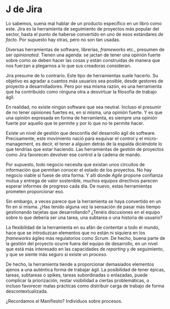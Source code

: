 # J de Jira

Lo sabemos, suena mal hablar de un producto específico en un libro como este. Jira es la herramienta de seguimiento de proyectos más popular del sector, hasta el punto de haberse convertido en uno de esos estándares _de facto_. Por supuesto hay otras, pero no son tan usadas.

Diversas herramientas de software, librerías, _frameworks_ etc., presumen de ser _opinionated_. Tienen una agenda: se jactan de tener una opinión fuerte sobre como se deben hacer las cosas y están construidas de manera que nos fuerzan a plegarnos a lo que sus creadoras consideran.

Jira presume de lo contrario. Este tipo de herramientas suele hacerlo. Su objetivo es agradar a cuantos más usuarios sea posible, desde gestores de proyecto a desarrolladores. Pero por esa misma razón, es una herramienta que ha contribuido como ninguna otra a desvirtuar la filosofía de trabajo ágil.

En realidad, no existe ningún software que sea neutral. Incluso el presumir de no tener opiniones fuertes es, en sí misma, una opinión fuerte. Y es que una opinión expresada en forma de herramienta, es siempre una opinión fuerte por aquello que te permite y por lo que no te permite hacer.

Existe un nivel de gestión que desconfía del desarrollo ágil de software. Precisamente, este movimiento nació para esquivar el control y el micro-management, es decir, el tener a alguien detrás de la espalda diciéndote lo que tendrías que estar haciendo. Las herramientas de gestión de proyectos como Jira favorecen devolver ese control a la cadena de mando.

Por supuesto, todo negocio necesita que existan unos circuitos de información que permitan conocer el estado de los proyectos. No hay negocio viable si fuese de otra forma. Y allí donde _Agile_ propone confianza mutua y entrega de valor sostenible, muchos equipos directivos parecen esperar informes de progreso cada día. De nuevo, estas herramientas prometen proporcionar eso.

Sin embargo, a veces parece que la herramienta se haya convertido en un fin en sí misma. ¿Has tenido alguna vez la sensación de pasar más tiempo gestionando tarjetas que desarrollando? ¿Tenéis discusiones en el equipo sobre lo que debería ser una tarea, una subtarea o una historia de usuario? 

La flexibilidad de la herramienta en su afán de contentar a todo el mundo, hace que se introduzcan elementos que no están ni siquiera en los _frameworks_ ágiles más regulatorios como _Scrum_. De hecho, buena parte de la gestión del proyecto ocurre fuera del equipo de desarrollo, en un nivel que está más interesado en las capacidades de _reporting_ y de seguimiento, y que se siente más seguro si existe un _proceso_.

De hecho, la herramienta tiende a proporcionar demasiados elementos ajenos a una auténtica forma de trabajar ágil. La posibilidad de tener épicas, tareas, subtareas o spikes, tareas subordinadas o enlazadas, puede complicar la priorización, restar visibilidad a ciertas problemáticas, o incluso favorecer malas prácticas como distribuir carga de trabajo de forma descontextualizada.

¿Recordamos el Manifiesto? Individuos sobre procesos.
